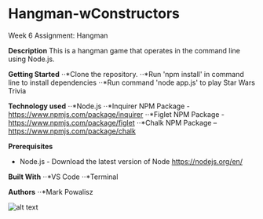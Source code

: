 # Hangman-wConstructors

Week 6 Assignment: Hangman

**Description**
    This is a hangman game that operates in the command line using Node.js.

**Getting Started**
⋅⋅*Clone the repository.
⋅⋅*Run 'npm install' in command line to install dependencies
⋅⋅*Run command 'node app.js' to play Star Wars Trivia

**Technology used**
⋅⋅*Node.js
⋅⋅*Inquirer NPM Package - https://www.npmjs.com/package/inquirer
⋅⋅*Figlet NPM Package - https://www.npmjs.com/package/figlet
⋅⋅*Chalk NPM Package – https://www.npmjs.com/package/chalk

**Prerequisites**
- Node.js - Download the latest version of Node https://nodejs.org/en/

**Built With**
⋅⋅*VS Code
⋅⋅*Terminal

**Authors**
⋅⋅*Mark Powalisz

![alt text](./start-game.gif "Start GIF")
